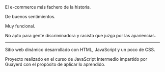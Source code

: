 El e-commerce más fachero de la historia.

De buenos sentimientos.

Muy funcional.

No apto para gente discriminadora y racista que juzga por las apariencias.

--------------------- 

Sitio web dinámico desarrollado con HTML, JavaScript y un poco de CSS.

Proyecto realizado en el curso de JavaScript Intermedio impartido por Guayerd con el propósito de aplicar lo aprendido.

